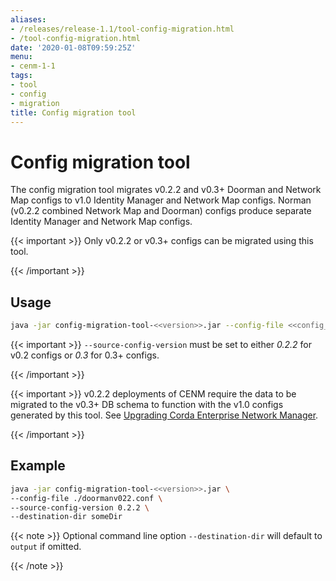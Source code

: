 ```yaml
---
aliases:
- /releases/release-1.1/tool-config-migration.html
- /tool-config-migration.html
date: '2020-01-08T09:59:25Z'
menu:
- cenm-1-1
tags:
- tool
- config
- migration
title: Config migration tool
---
```



# Config migration tool

The config migration tool migrates v0.2.2 and v0.3+ Doorman and Network Map configs to v1.0 Identity Manager and
Network Map configs. Norman (v0.2.2 combined Network Map and Doorman) configs produce separate Identity Manager and
Network Map configs.


{{< important >}}
Only v0.2.2 or v0.3+ configs can be migrated using this tool.


{{< /important >}}


## Usage

```bash
java -jar config-migration-tool-<<version>>.jar --config-file <<config_file>> [options]
```


{{< important >}}
`--source-config-version` must be set to either *0.2.2* for v0.2 configs or *0.3* for 0.3+ configs.


{{< /important >}}


{{< important >}}
v0.2.2 deployments of CENM require the data to be migrated to the v0.3+ DB schema to function with
the v1.0 configs generated by this tool. See [Upgrading Corda Enterprise Network Manager](upgrade-notes.md).


{{< /important >}}


## Example

```bash
java -jar config-migration-tool-<<version>>.jar \
--config-file ./doormanv022.conf \
--source-config-version 0.2.2 \
--destination-dir someDir
```

{{< note >}}
Optional command line option `--destination-dir` will default to `output` if omitted.

{{< /note >}}
